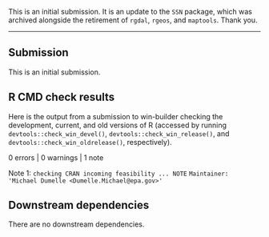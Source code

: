 This is an initial submission. It is an update to the `SSN` package,
which was archived alongside the retirement of `rgdal`, `rgeos`, and
`maptools`. Thank you.

-------

## Submission

This is an initial submission.

## R CMD check results

Here is the output from a submission to win-builder checking the 
development, current, and old versions of R (accessed by running
`devtools::check_win_devel()`, `devtools::check_win_release()`,
and `devtools::check_win_oldrelease()`, respectively). 

0 errors | 0 warnings | 1 note

Note 1: `checking CRAN incoming feasibility ... NOTE`
  `Maintainer: 'Michael Dumelle <Dumelle.Michael@epa.gov>'`

## Downstream dependencies

There are no downstream dependencies.
